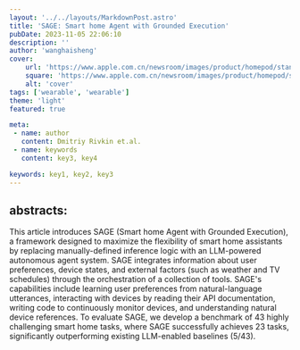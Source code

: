 ```yaml
---
layout: '../../layouts/MarkdownPost.astro'
title: 'SAGE: Smart home Agent with Grounded Execution'
pubDate: 2023-11-05 22:06:10
description: ''
author: 'wanghaisheng'
cover:
    url: 'https://www.apple.com.cn/newsroom/images/product/homepod/standard/Apple-HomePod-hero-230118_big.jpg.large_2x.jpg'
    square: 'https://www.apple.com.cn/newsroom/images/product/homepod/standard/Apple-HomePod-hero-230118_big.jpg.large_2x.jpg'
    alt: 'cover'
tags: ['wearable', 'wearable'] 
theme: 'light'
featured: true

meta:
 - name: author
   content: Dmitriy Rivkin et.al.
 - name: keywords
   content: key3, key4

keywords: key1, key2, key3
---
```


## abstracts:
This article introduces SAGE (Smart home Agent with Grounded Execution), a framework designed to maximize the flexibility of smart home assistants by replacing manually-defined inference logic with an LLM-powered autonomous agent system. SAGE integrates information about user preferences, device states, and external factors (such as weather and TV schedules) through the orchestration of a collection of tools. SAGE's capabilities include learning user preferences from natural-language utterances, interacting with devices by reading their API documentation, writing code to continuously monitor devices, and understanding natural device references. To evaluate SAGE, we develop a benchmark of 43 highly challenging smart home tasks, where SAGE successfully achieves 23 tasks, significantly outperforming existing LLM-enabled baselines (5/43).
